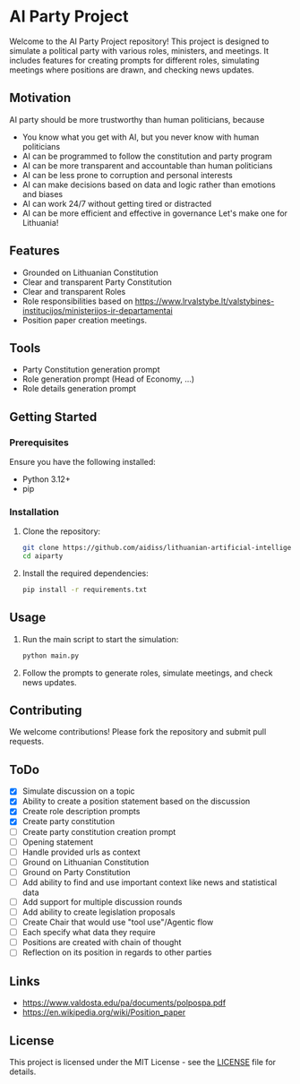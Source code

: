 # AI Party Project

Welcome to the AI Party Project repository! This project is designed to simulate a political party with various roles, ministers, and meetings. It includes features for creating prompts for different roles, simulating meetings where positions are drawn, and checking news updates.

## Motivation

AI party should be more trustworthy than human politicians, because
- You know what you get with AI, but you never know with human politicians
- AI can be programmed to follow the constitution and party program
- AI can be more transparent and accountable than human politicians
- AI can be less prone to corruption and personal interests
- AI can make decisions based on data and logic rather than emotions and biases
- AI can work 24/7 without getting tired or distracted
- AI can be more efficient and effective in governance
Let's make one for Lithuania!


## Features

- Grounded on Lithuanian Constitution
- Clear and transparent Party Constitution
- Clear and transparent Roles
- Role responsibilities based on https://www.lrvalstybe.lt/valstybines-institucijos/ministerijos-ir-departamentai
- Position paper creation meetings.

## Tools

- Party Constitution generation prompt
- Role generation prompt (Head of Economy, ...)
- Role details generation prompt

## Getting Started

### Prerequisites

Ensure you have the following installed:

- Python 3.12+
- pip

### Installation

1. Clone the repository:
    ```bash
    git clone https://github.com/aidiss/lithuanian-artificial-intelligence-party.git
    cd aiparty
    ```

2. Install the required dependencies:
    ```bash
    pip install -r requirements.txt
    ```

## Usage

1. Run the main script to start the simulation:
    ```bash
    python main.py
    ```

2. Follow the prompts to generate roles, simulate meetings, and check news updates.

## Contributing

We welcome contributions! Please fork the repository and submit pull requests.

## ToDo 

- [x] Simulate discussion on a topic
- [x] Ability to create a position statement based on the discussion
- [x] Create role description prompts
- [x] Create party constitution
- [ ] Create party constitution creation prompt
- [ ] Opening statement
- [ ] Handle provided urls as context
- [ ] Ground on Lithuanian Constitution
- [ ] Ground on Party Constitution
- [ ] Add ability to find and use important context like news and statistical data
- [ ] Add support for multiple discussion rounds
- [ ] Add ability to create legislation proposals
- [ ] Create Chair that would use "tool use"/Agentic flow
- [ ] Each specify what data they require
- [ ] Positions are created with chain of thought
- [ ] Reflection on its position in regards to other parties
 
## Links

- https://www.valdosta.edu/pa/documents/polpospa.pdf
- https://en.wikipedia.org/wiki/Position_paper

## License

This project is licensed under the MIT License - see the [LICENSE](LICENSE) file for details.


